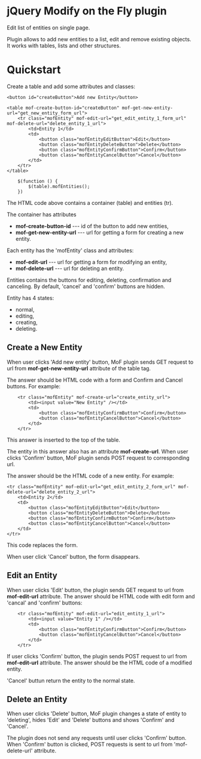 jQuery Modify on the Fly plugin
===
Edit list of entities on single page.

Plugin allows to add new entities to a list, edit and remove existing objects. It works with tables, lists and other structures.

Quickstart
===

Create a table and add some attributes and classes:
```
<button id="createButton">Add new Entity</button>

<table mof-create-button-id="createButton" mof-get-new-entity-url="get_new_entity_form_url">
    <tr class="mofEntity" mof-edit-url="get_edit_entity_1_form_url" mof-delete-url="delete_entity_1_url">
        <td>Entity 1</td>
        <td>
            <button class="mofEntityEditButton">Edit</button>
            <button class="mofEntityDeleteButton">Delete</button>
            <button class="mofEntityConfirmButton">Confirm</button>
            <button class="mofEntityCancelButton">Cancel</button>
        </td>
    </tr>
</table>
```

```
    $(function () {
        $(table).mofEntities();
    })
```

The HTML code above contains a container (table) and entities (tr).

The container has attributes
- <b>mof-create-button-id</b> --- id of the button to add new entities,
- <b>mof-get-new-entity-url</b> --- url for getting a form for creating a new entity.

Each entity has the 'mofEntity' class and attributes:
- <b>mof-edit-url</b> --- url for getting a form for modifying an entity,
- <b>mof-delete-url</b> --- url for deleting an entity.

Entities contains the buttons for editing, deleting, confirmation and canceling. By default, 'cancel' and 'confirm' buttons are hidden.

Entity has 4 states:
- normal,
- editing,
- creating,
- deleting.

Create a New Entity
---

When user clicks 'Add new entity' button, MoF plugin sends GET request to url from <b>mof-get-new-entity-url</b> attribute of the table tag.

The answer should be HTML code with a form and Confirm and Cancel buttons. For example:
```
    <tr class="mofEntity" mof-create-url="create_entity_url">
        <td><input value="New Entity" /></td>
        <td>
            <button class="mofEntityConfirmButton">Confirm</button>
            <button class="mofEntityCancelButton">Cancel</button>
        </td>
    </tr>
```

This answer is inserted to the top of the table.

The entity in this answer also has an attribute <b>mof-create-url</b>. When user clicks 'Confirm' button, MoF plugin sends POST request to corresponding url.

The answer should be the HTML code of a new entity. For example:
```
<tr class="mofEntity" mof-edit-url="get_edit_entity_2_form_url" mof-delete-url="delete_entity_2_url">
    <td>Entity 2</td>
    <td>
        <button class="mofEntityEditButton">Edit</button>
        <button class="mofEntityDeleteButton">Delete</button>
        <button class="mofEntityConfirmButton">Confirm</button>
        <button class="mofEntityCancelButton">Cancel</button>
    </td>
</tr>
```

This code replaces the form.

When user click 'Cancel' button, the form disappears.

Edit an Entity
---

When user clicks 'Edit' button, the plugin sends GET request to url from <b>mof-edit-url</b> attribute. The answer should be HTML code with edit form and 'cancal' and 'confirm' buttons:
```
    <tr class="mofEntity" mof-edit-url="edit_entity_1_url">
        <td><input value="Entity 1" /></td>
        <td>
            <button class="mofEntityConfirmButton">Confirm</button>
            <button class="mofEntityCancelButton">Cancel</button>
        </td>
    </tr>
```

If user clicks 'Confirm' button, the plugin sends POST request to url from <b>mof-edit-url</b> attribute. The answer should be the HTML code of a modified entity.

'Cancel' buttun return the entity to the normal state.

Delete an Entity
---

When user clicks 'Delete' button, MoF plugin changes a state of entity to 'deleting', hides 'Edit' and 'Delete' buttons and shows 'Confirm' and 'Cancel'.


The plugin does not send any requests until user clicks 'Confirm' button. When 'Confirm' button is clicked, POST requests is sent to url from 'mof-delete-url' attribute.
